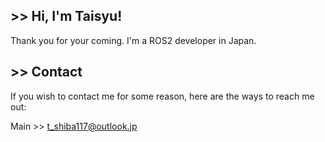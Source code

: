 ## >> Hi, I'm Taisyu!

Thank you for your coming. I'm a ROS2 developer in Japan.


## >> Contact
If you wish to contact me for some reason, here are the ways to reach me out:

Main >> t_shiba117@outlook.jp
